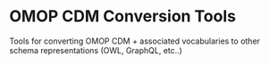 # OMOP CDM Conversion Tools
Tools for converting OMOP CDM + associated vocabularies to other schema representations (OWL, GraphQL, etc..)

